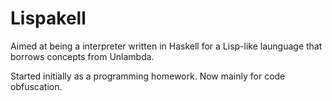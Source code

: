 # Lispakell

Aimed at being a interpreter written in Haskell for a Lisp-like launguage that borrows concepts from Unlambda.

Started initially as a programming homework. Now mainly for code obfuscation.
